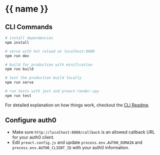 # {{ name }}

## CLI Commands

``` bash
# install dependencies
npm install

# serve with hot reload at localhost:8080
npm run dev

# build for production with minification
npm run build

# test the production build locally
npm run serve

# run tests with jest and preact-render-spy
npm run test
```

For detailed explanation on how things work, checkout the [CLI Readme](https://github.com/developit/preact-cli/blob/master/README.md).

## Configure auth0

- Make sure `http://localhost:8080/callback` is an allowed callback URL for your auth0 client.
- Edit `preact.config.js` and update `process.env.AUTH0_DOMAIN` and `process.env.AUTH0_CLIENT_ID` with your auth0 information.

